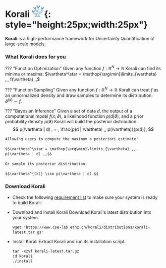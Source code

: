 # Korali  ![](images/templogo.png){: style="height:25px;width:25px"}

**Korali** is a high-performance framework for Uncertainty Quantification of large-scale models.

### **What Korali does for you**

??? "Function Optimization"
	Given any function $f:\mathbb{R}^N\rightarrow\mathbb{R}$ Korali can find its minima or maxima: $\vartheta^\star = \mathop{\arg\min}\limits_{\vartheta} ,,, f(\vartheta) ,,$

??? "Function Sampling"
	Given any function $f:\mathbb{R}^N\rightarrow\mathbb{R}$ Korali can treat $f$ as an unnormalized density and draw samples to determine its distribution: $\vartheta^{(k)} \sim f.$

??? "Bayesian Inference"
	Given a set of data $d$, the output of a computational model $f(x;\vartheta)$, a likelihood function $p(d|\vartheta)$, and a prior probability density $p(\vartheta)$ Korali will build the posterior distribution: $$ p(\vartheta | d) , = , \frac{p(d | \vartheta) ,, p(\vartheta)}{p(d)}, $$

	Allowing users to compute the maximum a posteriori estimate:

	$$\vartheta^\star = \mathop{\arg\min}\limits_{\vartheta} ,,, p(\vartheta | d) ,,$$

	Or sample its posterior distribution:

	$$\vartheta^{(k)} \sim p(\vartheta | d).$$

### **Download Korali**

+ Check the following [requirement list](requirements.md) to make sure your system is ready to build Korali:

+ Download and Install Korali
Download Korali's latest distribution into your system. 

	```shell
	wget 'https://www.cse-lab.ethz.ch/korali/distributions/korali-latest.tar.gz'
	```
	
+ Install Korali
Extract Korali and run its installation script.

	```shell
	tar -xzvf korali-latest.tar.gz
	cd korali
	./install
	```